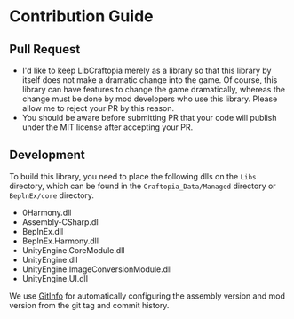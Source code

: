 
# Contribution Guide

## Pull Request

- I'd like to keep LibCraftopia merely as a library so that this library by itself does not make a dramatic change into the game. Of course, this library can have features to change the game dramatically, whereas the change must be done by mod developers who use this library. Please allow me to reject your PR by this reason. 
- You should be aware before submitting PR that your code will publish under the MIT license after accepting your PR.


## Development

To build this library, you need to place the following dlls on the `Libs` directory, which can be found in the `Craftopia_Data/Managed` directory or `BeplnEx/core` directory.
- 0Harmony.dll
- Assembly-CSharp.dll
- BeplnEx.dll
- BeplnEx.Harmony.dll
- UnityEngine.CoreModule.dll
- UnityEngine.dll
- UnityEngine.ImageConversionModule.dll
- UnityEngine.UI.dll

We use [GitInfo](https://www.nuget.org/packages/GitInfo/) for automatically configuring the assembly version and mod version from the git tag and commit history. 